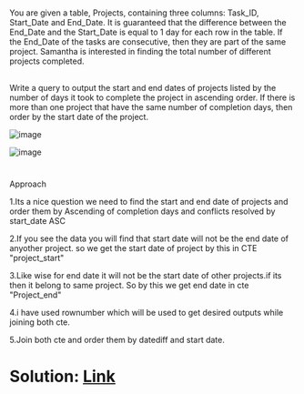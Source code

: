 #
You are given a table, Projects, containing three columns: Task_ID, Start_Date and End_Date. It is guaranteed that the difference between the End_Date and the Start_Date is equal to 1 day for each row in the table.
If the End_Date of the tasks are consecutive, then they are part of the same project. Samantha is interested in finding the total number of different projects completed.

##
Write a query to output the start and end dates of projects listed by the number of days it took to complete the project in ascending order. If there is more than one project that have the same number of completion days, then order by the start date of the project.

![image](https://github.com/DeepanRaju-exe/Hacker_Rank_SQL_Solutions/assets/68472546/9925d8bf-4c6b-4fd1-adcb-d3fd2e0b4de4)

![image](https://github.com/DeepanRaju-exe/Hacker_Rank_SQL_Solutions/assets/68472546/52b6c627-fdcb-4aab-bceb-b29f34b58b6b)



#
Approach

1.Its a nice question we need to find the start and end date of projects and order them by Ascending of completion days and conflicts resolved by start_date ASC

2.If you see the data you will find that start date will not be the end date of anyother project. so we get the start date of project by this in CTE "project_start"

3.Like wise for end date it will not be the start date of other projects.if its then it belong to same project. So by this we get end date in cte "Project_end"

4.i have used rownumber which will be used to get desired outputs while joining both cte.

5.Join both cte and order them by datediff and start date.

Solution: [Link](https://github.com/DeepanRaju-exe/Hacker_Rank_SQL_Solutions/blob/main/SQLProjectPlanning.sql)
==========================
